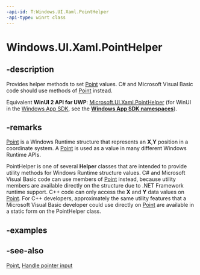 ```yaml
---
-api-id: T:Windows.UI.Xaml.PointHelper
-api-type: winrt class
---
```


<!-- Class syntax.
public class PointHelper : Windows.UI.Xaml.IPointHelper
-->

# Windows.UI.Xaml.PointHelper

## -description

Provides helper methods to set [Point](../windows.foundation/point.md) values. C# and Microsoft Visual Basic code should use methods of [Point](../windows.foundation/point.md) instead.

Equivalent **WinUI 2 API for UWP**: [Microsoft.UI.Xaml.PointHelper](/windows/winui/api/microsoft.ui.xaml.pointhelper) (for WinUI in the [Windows App SDK](/windows/apps/windows-app-sdk/), see the **[Windows App SDK namespaces](/windows/windows-app-sdk/api/winrt/)**).

## -remarks

 [Point](../windows.foundation/point.md) is a Windows Runtime structure that represents an **X**,**Y** position in a coordinate system. A [Point](../windows.foundation/point.md) is used as a value in many different Windows Runtime APIs.

PointHelper is one of several **Helper** classes that are intended to provide utility methods for Windows Runtime structure values. C# and Microsoft Visual Basic code can use members of [Point](../windows.foundation/point.md) instead, because utility members are available directly on the structure due to .NET Framework runtime support. C++ code can only access the **X** and **Y** data values on [Point](../windows.foundation/point.md). For C++ developers, approximately the same utility features that a Microsoft Visual Basic developer could use directly on [Point](../windows.foundation/point.md) are available in a static form on the PointHelper class.

## -examples

## -see-also

[Point](../windows.foundation/point.md), [Handle pointer input](/windows/uwp/design/input/handle-pointer-input)
